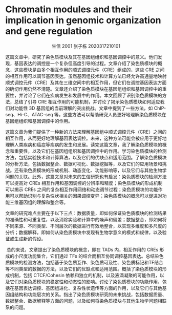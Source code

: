 # Chromatin modules and their implication in genomic organization and gene regulation

<center>生信 2001 张子栋 2020317210101</center>

​	这篇文章中，研究了染色质模块及其在基因组组织和基因调控中的意义。他们发现，基因表达的调控是一个复杂但高度引导的过程。文章介绍了染色质模块的概念，这些模块是由多个相互作用的顺式调控元件（CRE）组成的，这些 CRE 之间的相互作用可以调节基因表达。虽然基因组技术和计算方法已经允许高通量地映射顺式调控元件（CRE）及其在三维空间中的相互作用，但它们在调控基因表达方面的确切作用仍然不清楚。文章还介绍了染色质模块在基因组组织和基因调控中的重要性，并讨论了它们在疾病发生和发展中的作用。本文回顾了识别染色质模块的方法，总结了引导 CRE 相互作用的可能机制，并讨论了揭示染色质模块如何适应我们对功能性 3D 基因组的当前理解的突出挑战。文章中提到了一些方法，如 ChIP-seq、Hi-C、ATAC-seq 等，这些方法可以帮助研究人员更好地理解染色质模块在基因组组织和基因调控中的作用。

​	这篇文章为我们提供了一种新的方法来理解基因组中顺式调控元件（CRE）之间的相互作用，从而更好地理解基因表达调控。未来，这种方法可能会被应用于更好地理解人类疾病和癌症等疾病的发生和发展。读完这篇文章，我了解染色质模块的概念和重要性，以及它们在基因组组织和基因调控中的作用。学习染色质模块的检测方法，包括实验技术和计算算法，以及它们的优缺点和适用范围。了解染色质模块的分析方法，包括数据整合、数据可视化、数据挖掘等，以及它们的应用场景和挑战。还有染色质模块的形成机制、动态变化、功能影响等，以及它们与其他生物学问题的关联。此外，这篇文章对未来的生信研究也有启发：染色质模块的检测方法可以提高对 CREs 相互作用和基因调控的分辨率和精度；染色质模块的形成机制可以揭示 CREs 之间的复杂相互作用网络和动态调节过程；染色质模块的功能作用可以帮助识别与复杂性状相关的因果调控变异；染色质模块的概念可以促进对功能三维基因组的理解和整合等。

​	文章的研究难点主要在于以下三点：数据质量，即如何保证染色质模块的检测结果的准确性和可重复性，以及消除实验和计算中的噪声和偏差；数据整合，即如何将不同来源、不同类型、不同层次的数据进行有效地整合，以实现多维度和多尺度的分析；数据解释，即如何从染色质模块中发现有生物学意义的模式和规律，以及验证或生成新的假设。

​	总的来说，文章提出了染色质模块的概念，即在 TADs 内，相互作用的 CREs 形成的小尺度功能集合，它们通过 TFs 的结合而相互协同调控基因表达。总结染色质模块的检测方法，包括基于染色质互作、染色质可及性、染色质标记和TF结合等不同类型的数据的方法，以及它们的优缺点和适用范围。概括了染色质模块的形成机制，包括 CTCF/Cohesin 依赖和独立的机制，以及液滴凝聚的可能作用，以及它们对染色质模块的稳定性和动态性的影响。讨论了染色质模块的功能作用，包括在基因表达调控、基因组进化、复杂性状遗传等方面的作用，以及它们与其他基因组结构和功能层次的关系。指出了染色质模块研究的未来挑战，包括数据质量、数据整合、数据解释等方面的问题，以及如何将染色质模块与其他生物学问题相联系的问题。
